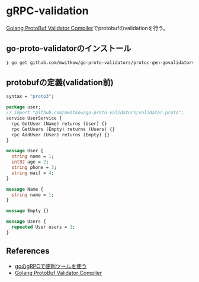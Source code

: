 # gRPC-validation

[Golang ProtoBuf Validator Compiler](https://github.com/mwitkow/go-proto-validators)でprotobufのvalidationを行う。


## go-proto-validatorのインストール

```sh
❯ go get github.com/mwitkow/go-proto-validators/protoc-gen-govalidators
```

## protobufの定義(validation前)

```proto
syntax = "proto3";

package user;
// import "github.com/mwitkow/go-proto-validators/validator.proto";
service UserService {
  rpc GetUser (Name) returns (User) {}
  rpc GetUsers (Empty) returns (Users) {}
  rpc AddUser (User) returns (Empty) {}
}

message User {
  string name = 1;
  int32 age = 2;
  string phone = 3;
  string mail = 4;
}

message Name {
  string name = 1;
}

message Empty {}

message Users {
  repeated User users = 1;
}
```

## References
* [goのgRPCで便利ツールを使う](https://qiita.com/h3_poteto/items/3a39c41743b4fd87c134)
* [Golang ProtoBuf Validator Compiler](https://github.com/mwitkow/go-proto-validators)
